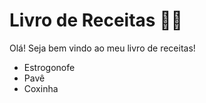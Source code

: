# Livro de Receitas :man_cook:

Olá! Seja bem vindo ao meu livro de receitas!

 - Estrogonofe
 - Pavê
 - Coxinha
